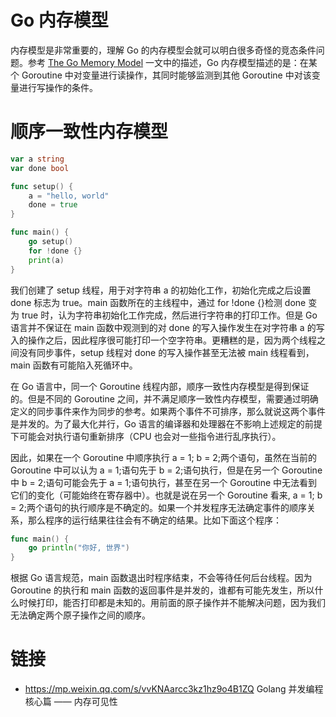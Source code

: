# Go 内存模型

内存模型是非常重要的，理解 Go 的内存模型会就可以明白很多奇怪的竞态条件问题。参考 [The Go Memory Model](http://golang.org/ref/mem) 一文中的描述，Go 内存模型描述的是：在某个 Goroutine 中对变量进行读操作，其同时能够监测到其他 Goroutine 中对该变量进行写操作的条件。

# 顺序一致性内存模型

```go
var a string
var done bool

func setup() {
	a = "hello, world"
	done = true
}

func main() {
	go setup()
	for !done {}
	print(a)
}
```

我们创建了 setup 线程，用于对字符串 a 的初始化工作，初始化完成之后设置 done 标志为 true。main 函数所在的主线程中，通过 for !done {}检测 done 变为 true 时，认为字符串初始化工作完成，然后进行字符串的打印工作。但是 Go 语言并不保证在 main 函数中观测到的对 done 的写入操作发生在对字符串 a 的写入的操作之后，因此程序很可能打印一个空字符串。更糟糕的是，因为两个线程之间没有同步事件，setup 线程对 done 的写入操作甚至无法被 main 线程看到，main 函数有可能陷入死循环中。

在 Go 语言中，同一个 Goroutine 线程内部，顺序一致性内存模型是得到保证的。但是不同的 Goroutine 之间，并不满足顺序一致性内存模型，需要通过明确定义的同步事件来作为同步的参考。如果两个事件不可排序，那么就说这两个事件是并发的。为了最大化并行，Go 语言的编译器和处理器在不影响上述规定的前提下可能会对执行语句重新排序（CPU 也会对一些指令进行乱序执行）。

因此，如果在一个 Goroutine 中顺序执行 a = 1; b = 2;两个语句，虽然在当前的 Goroutine 中可以认为 a = 1;语句先于 b = 2;语句执行，但是在另一个 Goroutine 中 b = 2;语句可能会先于 a = 1;语句执行，甚至在另一个 Goroutine 中无法看到它们的变化（可能始终在寄存器中）。也就是说在另一个 Goroutine 看来, a = 1; b = 2;两个语句的执行顺序是不确定的。如果一个并发程序无法确定事件的顺序关系，那么程序的运行结果往往会有不确定的结果。比如下面这个程序：

```go
func main() {
	go println("你好, 世界")
}
```

根据 Go 语言规范，main 函数退出时程序结束，不会等待任何后台线程。因为 Goroutine 的执行和 main 函数的返回事件是并发的，谁都有可能先发生，所以什么时候打印，能否打印都是未知的。用前面的原子操作并不能解决问题，因为我们无法确定两个原子操作之间的顺序。

# 链接

- https://mp.weixin.qq.com/s/vvKNAarcc3kz1hz9o4B1ZQ Golang 并发编程核心篇 —— 内存可见性
